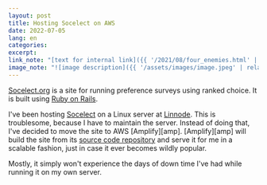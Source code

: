 ```yaml
---
layout: post
title: Hosting Socelect on AWS
date: 2022-07-05
lang: en
categories:
excerpt:
link_note: "[text for internal link]({{ '/2021/08/four_enemies.html' | relative_url }})"
image_note: "![image description]({{ '/assets/images/image.jpeg' | relative_url }})"
---
```


[Socelect.org][sc] is a site for running preference surveys using ranked choice.
It is built using [Ruby on Rails][ror].

I've been hosting [Socelect][sc] on a Linux server at [Linnode][ln]. This is
troublesome, because I have to maintain the server. Instead of doing that, I've
decided to move the site to AWS [Amplify][amp]. [Amplify][amp] will build the
site from its [source code repository][scsrc] and serve it for me in a
scalable fashion, just in case it ever becomes wildly popular.

Mostly, it simply won't experience the days of down time I've had while running
it on my own server.

[sc]: https://socelect.org/
[ror]: http://rubyonrails.org/
[ln]: https://www.linode.com/
[scsrc]: https://github.com/wbreeze/socelect
